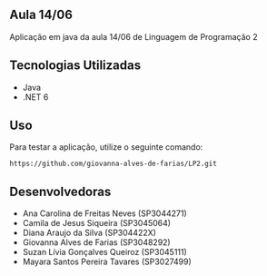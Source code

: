 ## Aula 14/06

Aplicação em java da aula 14/06 de Linguagem de Programação 2

## Tecnologias Utilizadas

- Java
- .NET 6

## Uso

Para testar a aplicação, utilize o seguinte comando:

`https://github.com/giovanna-alves-de-farias/LP2.git`

## Desenvolvedoras

- Ana Carolina de Freitas Neves (SP3044271)
- Camila de Jesus Siqueira (SP3045064)
- Diana Araujo da Silva (SP304422X)
- Giovanna Alves de Farias (SP3048292)
- Suzan Lívia Gonçalves Queiroz (SP3045111)
- Mayara Santos Pereira Tavares (SP3027499)
